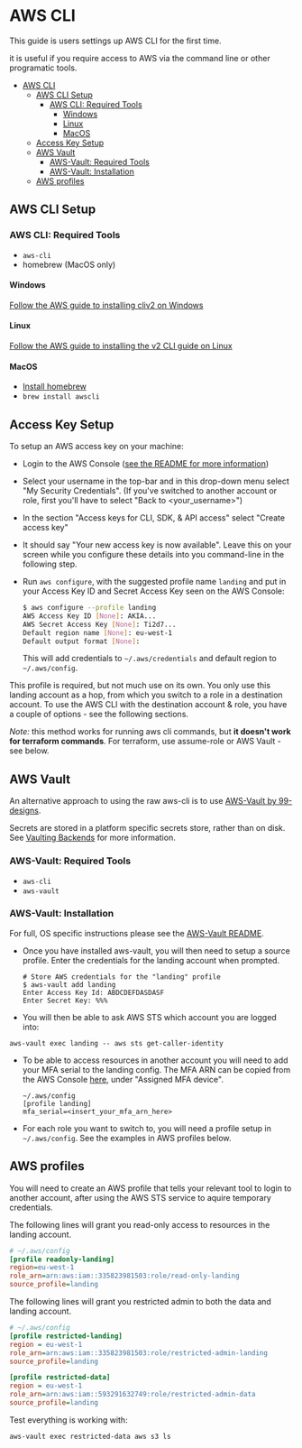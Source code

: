 # AWS CLI

This guide is users settings up AWS CLI for the first time.

it is useful if you require access to AWS via the command line or other programatic tools.

- [AWS CLI](#aws-cli)
  - [AWS CLI Setup](#aws-cli-setup)
    - [AWS CLI: Required Tools](#aws-cli-required-tools)
      - [Windows](#windows)
      - [Linux](#linux)
      - [MacOS](#macos)
  - [Access Key Setup](#access-key-setup)
  - [AWS Vault](#aws-vault)
    - [AWS-Vault: Required Tools](#aws-vault-required-tools)
    - [AWS-Vault: Installation](#aws-vault-installation)
  - [AWS profiles](#aws-profiles)

## AWS CLI Setup

### AWS CLI: Required Tools

- `aws-cli`
- homebrew (MacOS only)

#### Windows

[Follow the AWS guide to installing cliv2 on Windows](https://docs.aws.amazon.com/cli/latest/userguide/install-cliv2-windows.html#cliv2-windows-prereq)

#### Linux

[Follow the AWS guide to installing the v2 CLI guide on Linux](https://docs.aws.amazon.com/cli/latest/userguide/install-cliv2-linux.html#cliv2-linux-install)

#### MacOS

- [Install homebrew](https://brew.sh/)
- `brew install awscli`

## Access Key Setup

To setup an AWS access key on your machine:

- Login to the AWS Console ([see the README for more information](../README.md))
- Select your username in the top-bar and in this drop-down menu select "My Security Credentials". (If you've switched to another account or role, first you'll have to select "Back to <your_username>")
- In the section "Access keys for CLI, SDK, & API access" select "Create access key"
- It should say "Your new access key is now available". Leave this on your screen while you configure these details into you command-line in the following step.
- Run `aws configure`, with the suggested profile name `landing` and put in your Access Key ID and Secret Access Key seen on the AWS Console:

   ```bash
   $ aws configure --profile landing
   AWS Access Key ID [None]: AKIA...
   AWS Secret Access Key [None]: Ti2d7...
   Default region name [None]: eu-west-1
   Default output format [None]:
   ```

   This will add credentials to `~/.aws/credentials` and default region to `~/.aws/config`.

This profile is required, but not much use on its own. You only use this landing account as a hop, from which you switch to a role in a destination account. To use the AWS CLI with the destination account & role, you have a couple of options - see the following sections.

*Note:* this method works for running aws cli commands, but **it doesn't work for terraform commands**. For terraform, use assume-role or AWS Vault - see below.

## AWS Vault

An alternative approach to using the raw aws-cli is to use [AWS-Vault by 99-designs](https://github.com/99designs/aws-vault).

Secrets are stored in a platform specific secrets store, rather than on disk. See [Vaulting Backends](https://github.com/99designs/aws-vault#vaulting-backends) for more information.

### AWS-Vault: Required Tools

- `aws-cli`
- `aws-vault`

### AWS-Vault: Installation

For full, OS specific instructions please see the [AWS-Vault README](https://github.com/99designs/aws-vault#installing).

- Once you have installed aws-vault, you will then need to setup a source profile. Enter the credentials for the landing account when prompted.

   ```shell
   # Store AWS credentials for the "landing" profile
   $ aws-vault add landing
   Enter Access Key Id: ABDCDEFDASDASF
   Enter Secret Key: %%%
   ```

- You will then be able to ask AWS STS which account you are logged into:

```shell
aws-vault exec landing -- aws sts get-caller-identity
```

- To be able to access resources in another account you will need to add your MFA serial to the landing config. The MFA ARN can be copied from the AWS Console [here](https://console.aws.amazon.com/iam/home#/security_credentials), under "Assigned MFA device".

   ```shell
   ~/.aws/config
   [profile landing]
   mfa_serial=<insert_your_mfa_arn_here>
   ```

- For each role you want to switch to, you will need a profile setup in `~/.aws/config`. See the examples in AWS profiles below.

## AWS profiles

You will need to create an AWS profile that tells your relevant tool to login to another account, after using the AWS STS service to aquire temporary credentials.

The following lines will grant you read-only access to resources in the landing account.

```ini
# ~/.aws/config
[profile readonly-landing]
region=eu-west-1
role_arn=arn:aws:iam::335823981503:role/read-only-landing
source_profile=landing
```

The following lines will grant you restricted admin to both the data and landing account.
```ini
# ~/.aws/config
[profile restricted-landing]
region = eu-west-1
role_arn=arn:aws:iam::335823981503:role/restricted-admin-landing
source_profile=landing

[profile restricted-data]
region = eu-west-1
role_arn=arn:aws:iam::593291632749:role/restricted-admin-data
source_profile=landing
```

Test everything is working with:
```shell
aws-vault exec restricted-data aws s3 ls
```